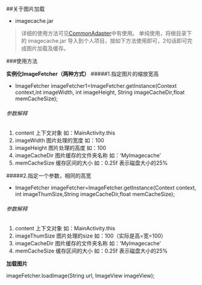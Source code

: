 ##关于图片加载
 - imagecache.jar
>详细的使用方法可见[CommonAdapter](https://github.com/183619962/CommonAdapter)中有使用。
单纯使用，将根目录下的 imagecache.jar 导入到个人项目，按如下方法使用即可，2句话即可完成图片加载及缓存。

###使用方法

**实例化ImageFetcher（两种方式）**
#####1.指定图片的缩放宽高
- ImageFetcher imageFetcher1=ImageFetcher.getInstance(Context context,int imageWidth, int imageHeight, String imageCacheDir,float memCacheSize);

###### 参数解释
 1.	content  上下文对象  如：MainActivity.this
 2.	imageWidth  图片处理的宽度 如：100
 3.	imageHeight 图片处理的高度 如：100
 4.	imageCacheDir 图片缓存的文件夹名称 如：‘MyImagecache’
 5. memCacheSize 缓存区间的大小 如：0.25f 表示磁盘大小的25%





#####2.指定一个参数，相同的高宽
- ImageFetcher imageFetcher=ImageFetcher.getInstance(Context context, int imageThumSize,String imageCacheDir,float memCacheSize);

###### 参数解释
 1. content  上下文对象  如：MainActivity.this
 2. imageThumSize  图片处理的size 如：100（实际是高=宽=100）
 3. imageCacheDir 图片缓存的文件夹名称 如：‘MyImagecache’
 4. memCacheSize 缓存区间的大小 如：0.25f 表示磁盘大小的25%


**加载图片**

imageFetcher.loadImage(String url, ImageView imageView);
